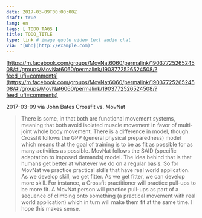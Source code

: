 ```yaml
---
date: 2017-03-09T00:00:00Z
draft: true
lang: en
tags: [ TODO_TAGS ]
title: TODO_TITLE
type: link # image quote video text audio chat
via: "[Who](http://example.com)"
---
```



[https://m.facebook.com/groups/MovNat6060/permalink/1903772526524508/#!/groups/MovNat6060/permalink/1903772526524508/?feed_ufi=comments](https://m.facebook.com/groups/MovNat6060/permalink/1903772526524508/#!/groups/MovNat6060/permalink/1903772526524508/?feed_ufi=comments)

2017-03-09 via John Bates
Crossfit vs. MovNat

>There is some, in that both are functional movement systems, meaning that both avoid isolated muscle movement in favor of multi-joint whole body movement. There is a difference in model, though. Crossfit follows the GPP (general physical preparedness) model which means that the goal of training is to be as fit as possible for as many activities as possible. MovNat follows the SAID (specific adaptation to imposed demands) model. The idea behind that is that humans get better at whatever we do on a regular basis. So for MovNat we practice practical skills that have real world application. As we develop skill, we get fitter. As we get fitter, we can develop more skill. For instance, a Crossfit practitioner will practice pull-ups to be more fit. A MovNat person will practice pull-ups as part of a sequence of climbing onto something (a practical movement with real world application) which in turn will make them fit at the same time. I hope this makes sense.


